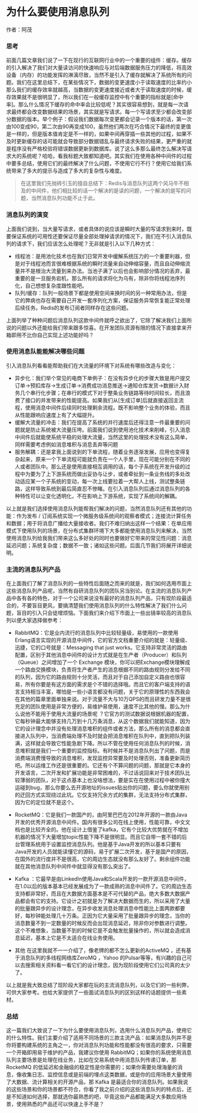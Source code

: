 # 为什么要使用消息队列
作者：阿茂

### 思考
前面几篇文章我们说了一下在现行的互联网行业中的一个重要的组件：缓存。缓存的引入解决了我们对大量读访问的快速响应与对后端数据服务压力的降低，将高效设备（内存）的功能发挥的淋漓尽致，当然不是引入了缓存就解决了系统所有的问题。我们在这里总结下，在某些情况下，数据的变更速度小于读取速度的比率约小那么我们的缓存效率就越高，当数据的变更速度接近或者大于读取速度的时候，缓存效果就不是很明显了，所以我们在一般缓存监控中有个重要的指标就是[命中率]。那么什么情况下缓存的命中率会比较低呢？其实很容易想到，就是每一次请求最终都会改变数据结果的场景，其实就是写请求。每一个写请求至少都会改变部分数据的版本。举个例子：假设我们数据每次变更都会记录一个版本的话，第一次由100变成90，第二次由90再变成100，虽然他们两次在巧合情况下最终的变更值是一样的，但是版本值肯定是不一样的，如果中间再穿插一些其他的过程，如果不及时更新缓存的话可能就会导致部分数据错乱与最终请求失败的结果，更严重的就是程序没有严格校验将错误数据更新到数据库。说了这么多那么最终怎么解决写请求大的系统呢？哈哈，看我标题大致都知道吧。其实我们在使用各种中间件的过程中要多总结，使用它们的最终解决了什么问题，不使用它行不行？使用它给我们系统带来了多大的提示与造成了多大的复杂性与难度。
>在这里我们先抛砖引玉的擅自总结下：Redis与消息队列这两个风马牛不相及的中间件，他们相比较的话一个解决的是读的问题，一个解决的是写的问题，当然消息队列功能不止于此。

### 消息队列的演变
上面我们说到，当大量写请求，或者具体的说应该是瞬时大量的写请求到来时，既要保证系统的可用性还要保证尽量全部处理掉请求的情况下，我们在不引入消息队列的请求下，我们应该怎么处理呢？无非就是引入以下几种方式：

- 线程池：是用池化技术也在我们日常开发中缓解系统压力的一个重要利器，但是对于线程池而言很难根据系统的瞬时流量来自动伸缩容量，而且自动伸缩流量并不是根治大流量到来办法。当池子满了以后也会影响部分情况的丢弃，最重要的是一旦服务宕机，那么所有的请求将化为乌有，除非你将线程池序列化，自己想想复杂度跟性能吧。
- 队列/缓存：队列一般场景下都是使用空间来换时间的另一种常用办法，但是它的弊病也存在需要自己开发一套序列化方案，保证服务异常恢复能正常处理后续任务。Redis的发布订阅者同样存在这些问题。

上面列举了种种问题后消息队列这款中间件就呼之欲出了，它除了解决我们上面所说的问题以外还能给我们带来跟多惊喜。在开发团队资源有限的情况下直接拿来开箱即用不比你自己实现上述功能好吗？
### 使用消息队能能解决哪些问题
引入消息队列看看能帮助我们在大流量的环境下对系统有哪些改造与变化：
 - 异步化：我们举个常见的电商下单例子：在没有异步化的步骤大致是用户提交订单->预扣库存->生成订单->消费成功消息推送->通知仓库发货->数据计入财务几个串行化步骤；在串行的模式下对于整条业务链路等待时间较长，而且浪费了接口的并发带来的性能提高。如果我们从[生成订单]后就直接返回主流程，使用消息中间件后续同时处理剩余流程。既不影响整个业务的体验，而且从性能跟响应速度上有了大幅提升。
 - 缓解大流量的冲击：我们在提高了系统的并行速度后还得注意一件最重要的问题就是防止系统被大流量压垮。前面我们说到使用池化技术来削峰，引入消息中间件后就能使系统平稳的处理大流量，当然这里的处理技术没有这么简单，同样需要考虑例如消息堆积与消息丢弃等问题
 - 服务解耦：还是拿我上面说到的下单流程，随着业务逐渐发展，应用也变得复杂起来，原来一个下单流程可能就负责在一个人手里，现在可能分别在不同的人或者团队中。那么还是使用直接相互调用的话，每个子系统在开发升级的过程中为要为了上下游系统而做出妥协与让步，或者牵扯到一条业务线的多处改动适应某一个子系统的变动，每一次上线要拉着一大帮人上线，测试整条链路，这样导致系统到最后简直忍不惨睹。在引入消息队列后通过消息队列的各种特性可以让变化透明化，不在影响上下游系统，实现了系统间的解耦。
 
 以上就是我们选择使用消息队列能帮我们解决的问题，当然消息队列还有其他的功能：作为发布 / 订阅系统实现一个微服务级系统间的观察者模式；连接流计算任务和数据；用于将消息广播给大量接收者。我们不难归纳出这样一个结果：在单应用模式下使用队列的场景，在分布式集群环境下大多都能使用消息队列来解决，当然使用消息队列给我我们带来这么多好处的同时也要做好它带来的常见性问题：消息延迟问题；系统复杂度；数据不一致；诸如这些问题。后面几节我们将展开详细说明。
 
 ### 主流的消息队列产品
 在上面我们了解了消息队列的一些特性后面随之而来的就是，我们如何选用市面上这些消息队列产品呢，当然有自研消息队列的团队另当别论。在主流的消息队列产品中各有各的特色，对于一个公司来说没有最好的消息队列产品，只有现阶段最适合的，不要盲目更风，要搞清楚我们使用消息队列的什么特性解决了我们什么问题，盲目的引入只会徒增烦恼。下面我们来介绍下市面上一些出镜率较高的消息队列以便大家选择做参考：
 
 - RabbitMQ：它是业内流行的消息队列中比较轻量级，易使用的一款使用Erlang语言实现的开源消息中间件，它的官方文档重要介绍的就是：轻量级、迅捷，它的口号就是：Messaging that just works。它支持非常灵活的路由配置，区别于其他消息中间件的设计方式就是在生产者（Producer）和队列（Queue）之间增加了一个 Exchange 模块，你可以把Exchange模块理解成一个路由交换模块，负责将生产者产生的消息根据不同的路由规则分发给不同的队列，因为它的路由规则十分灵活，而且对于自己添加自定义路由也很容易，所有你要是有这方面的需求是个不错的选择哦。而且它的客户端支持的语言支持相当丰富，哪怕是一些小语言都没有问题，关于它的原理性的东西我会在其他的篇章里面单独来说。对于流量不大与10万QPS的而且研发力量不是很充足的团队使用是非常方便的，易维护易使用，速度不比其他的慢。那么为什么说他不能用于使用大流量的场景呢 ？它官方的测试数据说根据机器的配置，它每秒钟最大能够支持几万到十几万条消息，从这个数据我们就能知道，因为它的设计理念中并没有处理消息堆积的组件或者方法，那么所有的消息都会直接进入队列中，当消费端处理不及时就会把消息堆积在队列中，直到把队列装满，这样就会导致它性能急剧下降。所以不管在使用任何消息队列的时候，消息堆积就是我们一个重要的监控指标。有时候并不是消息队列出了问题，而是消费端消费慢导致的消息堆积，发现监控异常要及时处理否则，准备更新简历吧。所以运维工作还是很重要的。它还有个不算问题的问题，那就是它本身的开发语言，二次开发和扩展功能是非常困难的，不过话说回来对于技术团队比较薄弱的团队，对于这点基本上也没啥想法，要是实在在使用过程中被你撞大运碰到bug，那么你要么去开源地址的issues贴出你的问题，要么你就使用别的迂回方式实现绕过此坑。它仅支持冗余方式的集群，无法支持分布式集群，因为它的定位就不是这个。
 
- RocketMQ：它是我们一款国产的，由阿里巴巴在2012年开源的一款由Java开发的优秀开源消息中间件。国内有很多公司在线上使用，性能可靠，中文文档也是比较齐全的。他在设计上借鉴了kafka，它有个比较大优势就在不增加机器的情况下大量增加topic性能下降不是很明显。而且它自带一套不错的后台管理系统用于设置监控消息队列。他是基于Java开发的所以基本只要有Java开发的人员就能读懂它的源码，易于扩展二次开发，基于是国产的原因，在国外的流行度并不是很高，它的周边生态就没有那么友好了。剩余组件功能就在其他消息队列中间件中就显得没有那么突出了。

- Kafka ：它最早是由LinkedIn使用Java和Scala开发的一款开源消息中间件，在1.0以后的版本基本已经发展成为了一款成熟的消息中间件了。它的周边生态支持都非常好，而且在大数据方面基本是不可代替的产品，绝大多数大数据产品都会有它的支持。它设计之初就是为了解决大数据而生的，所以采用了大量的批量跟异步的设计理念，在异步收发消息处理消息中性能比上面两款都要好，每秒钟能处理几十万条。正因为它大量采用了批量跟异步的理念，当你的消息数量不到一定数量的时候反而会出现消息延迟，除非你对参数进行调整。这个不难想象，当数量不到的时候它是不会触发批量操作的，所以就会造成消息延迟，基本上它是不太适合在线业务使用。

- 其他
在这里我就不一一介绍了，像老牌的都不怎么更新的ActiveMQ ，还有基于消息队列的多线程网络库ZeroMQ ，Yahoo 的Pulsar等等，有兴趣的自己可以去搜索相关资料看一看它们的设计理念，因为现阶段使用它们公司真的太少了。

以上就是我大致总结了现阶段大家都在玩的主流消息队列，以及它们的一些利弊，可供大家参考。也给大家提供了一些面试消息队列的区别这样的话题提供一些素材。

### 总结
这一篇我们大致说了一下为什么要使用消息队列，选用什么消息队列产品，使用它的什么特性。我们主要介绍了适用不同场景的三款主流产品：如果消息队列并不是你将要构建系统的主角之一，你对消息队列功能和性能都没有很高的要求，只需要一个开箱即用易于维护的产品，我建议你使用 RabbitMQ；如果你的系统使用消息队列主要场景是处理在线业务，比如在交易系统中用消息队列传递订单，那 RocketMQ 的低延迟和金融级的稳定性是你需要的；如果你需要处理海量的消息，像收集日志、监控信息或是前端的埋点这类数据，或是你的应用场景大量使用了大数据、流计算相关的开源产品，那 Kafka 是最适合你的消息队列。如果我说的这些场景和你的场景都不符合，你看了我之前介绍的这些消息队列的特点后，还是不知道如何选择，那就选你最熟悉的吧，毕竟这些产品都能满足大多数应用场景，使用熟悉的产品还可以快速上手不是？
